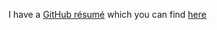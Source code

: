 ---
---
I have a [GitHub résumé](https://github.com/resume/resume.github.com) which you can find [here](http://resume.github.io/?justusadam)
